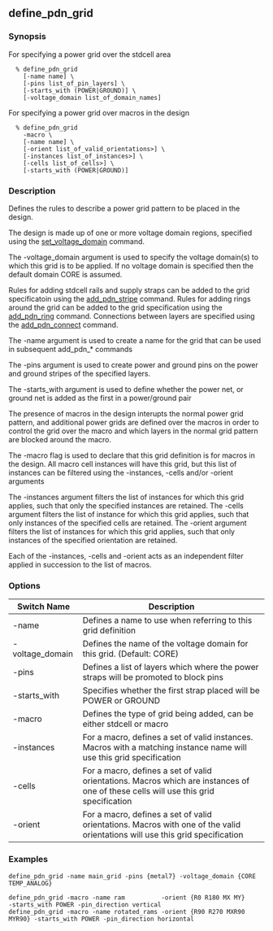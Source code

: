 ## define_pdn_grid

### Synopsis
For specifying a power grid over the stdcell area
```
  % define_pdn_grid
    [-name name] \
    [-pins list_of_pin_layers] \
    [-starts_with (POWER|GROUND)] \
    [-voltage_domain list_of_domain_names]    
```
For specifying a power grid over macros in the design
```
  % define_pdn_grid
    -macro \
    [-name name] \
    [-orient list_of_valid_orientations>] \
    [-instances list_of_instances>] \
    [-cells list_of_cells>] \
    [-starts_with (POWER|GROUND)]    
```

### Description

Defines the rules to describe a power grid pattern to be placed in the design.

The design is made up of one or more voltage domain regions, specified using the [set_voltage_domain](set_voltage_domain.md) command. 

The -voltage_domain argument is used to specify the voltage domain(s) to which this grid is to be applied. If no voltage domain is specified then the default domain CORE is assumed.

Rules for adding stdcell rails and supply straps can be added to the grid specificatoin using the [add_pdn_stripe](add_pdn_stripe.md) command.
Rules for adding rings around the grid can be added to the grid specification using the [add_pdn_ring](add_pdn_ring.md) command.
Connections between layers are specified using the [add_pdn_connect](add_pdn_connect.md) command.

The -name argument is used to create a name for the grid that can be used in subsequent add_pdn_* commands

The -pins argument is used to create power and ground pins on the power and ground stripes of the specified layers.

The -starts_with argument is used to define whether the power net, or ground net is added as the first in a power/ground pair

The presence of macros in the design interupts the normal power grid pattern, and additional power grids are defined over the macros in order to control the grid over the macro and which layers in the normal grid pattern are blocked around the macro.

The -macro flag is used to declare that this grid definition is for macros in the design. All macro cell instances will have this grid, but this list of instances can be filtered using the -instances, -cells and/or -orient arguments

The -instances argument filters the list of instances for which this grid applies, such that only the specified instances are retained.
The -cells argument filters the list of instance for which this grid applies, such that only instances of the specified cells are retained.
The -orient argument filters the list of instances for which this grid applies, such that only instances of the specified orientation are retained.

Each of the -instances, -cells and -orient acts as an independent filter applied in succession to the list of macros.


### Options

| Switch Name | Description |
| ----- | ----- |
| -name | Defines a name to use when referring to this grid definition |
| -voltage_domain | Defines the name of the voltage domain for this grid. (Default: CORE) |
| -pins | Defines a list of layers which where the power straps will be promoted to block pins |
| -starts_with | Specifies whether the first strap placed will be POWER or GROUND |
| -macro | Defines the type of grid being added, can be either stdcell or macro|
| -instances | For a macro, defines a set of valid instances. Macros with a matching instance name will use this grid specification |
| -cells | For a macro, defines a set of valid orientations. Macros which are instances of one of these cells will use this grid specification |
| -orient | For a macro, defines a set of valid orientations. Macros with one of the valid orientations will use this grid specification |


### Examples
```
define_pdn_grid -name main_grid -pins {metal7} -voltage_domain {CORE TEMP_ANALOG}

define_pdn_grid -macro -name ram          -orient {R0 R180 MX MY}        -starts_with POWER -pin_direction vertical
define_pdn_grid -macro -name rotated_rams -orient {R90 R270 MXR90 MYR90} -starts_with POWER -pin_direction horizontal

```

